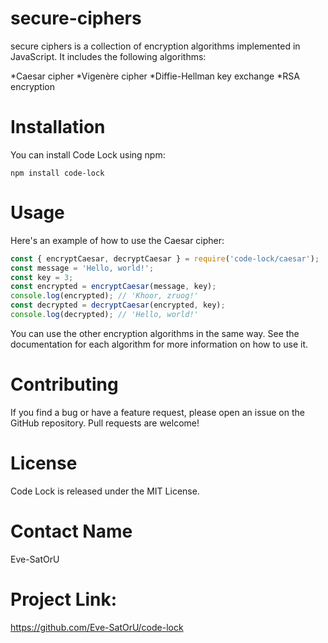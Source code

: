 # secure-ciphers
secure ciphers is a collection of encryption algorithms implemented in JavaScript. It includes the following algorithms:

*Caesar cipher
*Vigenère cipher
*Diffie-Hellman key exchange
*RSA encryption
# Installation
You can install Code Lock using npm:
```
npm install code-lock
```
# Usage
Here's an example of how to use the Caesar cipher:
```javascript
const { encryptCaesar, decryptCaesar } = require('code-lock/caesar');
const message = 'Hello, world!';
const key = 3;
const encrypted = encryptCaesar(message, key);
console.log(encrypted); // 'Khoor, zruog!'
const decrypted = decryptCaesar(encrypted, key);
console.log(decrypted); // 'Hello, world!'
```
You can use the other encryption algorithms in the same way. See the documentation for each algorithm for more information on how to use it.

# Contributing
If you find a bug or have a feature request, please open an issue on the GitHub repository. Pull requests are welcome!

# License
Code Lock is released under the MIT License.
# Contact Name 
Eve-SatOrU

# Project Link: 
https://github.com/Eve-SatOrU/code-lock




